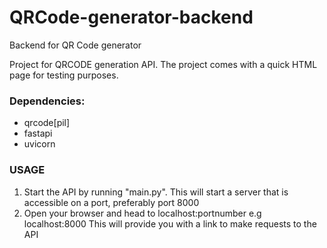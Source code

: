 # QRCode-generator-backend
Backend for QR Code generator

Project for QRCODE generation API. The project comes with a quick HTML page for testing purposes.

### Dependencies:
- qrcode[pil]
- fastapi
- uvicorn

### USAGE
1. Start the API by running "main.py".
 This will start a server that is accessible on a port, preferably port 8000
2. Open your browser and head to localhost:portnumber e.g localhost:8000
  This will provide you with a link to make requests to the API